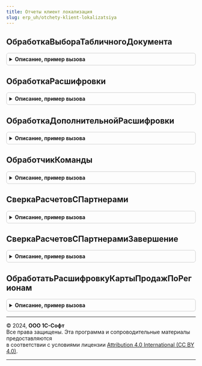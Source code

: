 ```yaml
---
title: Отчеты клиент локализация
slug: erp_uh/otchety-klient-lokalizatsiya
---
```



## ОбработкаВыбораТабличногоДокумента
<details style="margin: 1em 0; padding: 0.5em; border: 1px solid #ccc; border-radius: 6px;">

<summary style="font-weight: bold; cursor: pointer;">Описание, пример вызова</summary>

```bsl

// Обработчик двойного щелчка мыши, нажатия клавиши Enter или гиперссылки в табличном документе формы отчета.
//
//Параметры:
// См. ОтчетыКлиентПереопределяемый.ОбработкаВыбораТабличногоДокумента
//
Процедура ОбработкаВыбораТабличногоДокумента(ФормаОтчета, Элемент, Область, СтандартнаяОбработка) Экспорт
```

Пример вызова
```bsl
ОтчетыКлиентЛокализация.ОбработкаВыбораТабличногоДокумента(ФормаОтчета, Элемент, Область, СтандартнаяОбработка) 
```
</details>

## ОбработкаРасшифровки
<details style="margin: 1em 0; padding: 0.5em; border: 1px solid #ccc; border-radius: 6px;">

<summary style="font-weight: bold; cursor: pointer;">Описание, пример вызова</summary>

```bsl

// Обработчик расшифровки табличного документа формы отчета.
//
//Параметры:
// 	См. ОтчетыКлиентПереопределяемый.ОбработкаВыбораТабличногоДокумента
//
Процедура ОбработкаРасшифровки(ФормаОтчета, Элемент, Расшифровка, СтандартнаяОбработка) Экспорт
```

Пример вызова
```bsl
ОтчетыКлиентЛокализация.ОбработкаРасшифровки(ФормаОтчета, Элемент, Расшифровка, СтандартнаяОбработка) 
```
</details>

## ОбработкаДополнительнойРасшифровки
<details style="margin: 1em 0; padding: 0.5em; border: 1px solid #ccc; border-radius: 6px;">

<summary style="font-weight: bold; cursor: pointer;">Описание, пример вызова</summary>

```bsl

// Обработчик дополнительной расшифровки (меню табличного документа формы отчета).
//  см. ОтчетыКлиентПереопределяемый.ОбработкаДополнительнойРасшифровки
//
Процедура ОбработкаДополнительнойРасшифровки(ЭтаФорма, Элемент, Расшифровка, СтандартнаяОбработка) Экспорт
```

Пример вызова
```bsl
ОтчетыКлиентЛокализация.ОбработкаДополнительнойРасшифровки(ЭтаФорма, Элемент, Расшифровка, СтандартнаяОбработка) 
```
</details>

## ОбработчикКоманды
<details style="margin: 1em 0; padding: 0.5em; border: 1px solid #ccc; border-radius: 6px;">

<summary style="font-weight: bold; cursor: pointer;">Описание, пример вызова</summary>

```bsl

// Обработчик команд, добавленных динамически и подключенных к обработчику "Подключаемый_Команда".
// Пример добавления команды см. ОтчетыПереопределяемый.ПриСозданииНаСервере.
//
// Параметры:
//   ФормаОтчета - ФормаКлиентскогоПриложения - Форма отчета.
//   Команда     - КомандаФормы     - Команда, которая была вызвана.
//   Результат   - Булево           - Истина, если вызов команды обработан.
//
Процедура ОбработчикКоманды(ФормаОтчета, Команда, Результат) Экспорт
```

Пример вызова
```bsl
ОтчетыКлиентЛокализация.ОбработчикКоманды(ФормаОтчета, Команда, Результат) 
```
</details>

## СверкаРасчетовСПартнерами
<details style="margin: 1em 0; padding: 0.5em; border: 1px solid #ccc; border-radius: 6px;">

<summary style="font-weight: bold; cursor: pointer;">Описание, пример вызова</summary>

```bsl

Функция СверкаРасчетовСПартнерами(СсылкаНаОбъект, ПараметрыВыполнения) Экспорт
```

Пример вызова
```bsl
Результат = ОтчетыКлиентЛокализация.СверкаРасчетовСПартнерами(СсылкаНаОбъект, ПараметрыВыполнения) 
```
</details>

## СверкаРасчетовСПартнерамиЗавершение
<details style="margin: 1em 0; padding: 0.5em; border: 1px solid #ccc; border-radius: 6px;">

<summary style="font-weight: bold; cursor: pointer;">Описание, пример вызова</summary>

```bsl

Процедура СверкаРасчетовСПартнерамиЗавершение(МассивДокументов, ДополнительныеПараметры) Экспорт
```

Пример вызова
```bsl
ОтчетыКлиентЛокализация.СверкаРасчетовСПартнерамиЗавершение(МассивДокументов, ДополнительныеПараметры) 
```
</details>

## ОбработатьРасшифровкуКартыПродажПоРегионам
<details style="margin: 1em 0; padding: 0.5em; border: 1px solid #ccc; border-radius: 6px;">

<summary style="font-weight: bold; cursor: pointer;">Описание, пример вызова</summary>

```bsl

// Вызывается для отчета "Карта продаж по регионам"
//
Процедура ОбработатьРасшифровкуКартыПродажПоРегионам(ЭтаФорма, Расшифровка) Экспорт
```

Пример вызова
```bsl
ОтчетыКлиентЛокализация.ОбработатьРасшифровкуКартыПродажПоРегионам(ЭтаФорма, Расшифровка));
```
</details>

---

© 2024, **ООО 1С-Софт**  
Все права защищены. Эта программа и сопроводительные материалы предоставляются  
в соответствии с условиями лицензии [Attribution 4.0 International (CC BY 4.0)](https://creativecommons.org/licenses/by/4.0/legalcode).

---
